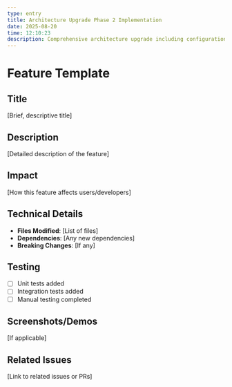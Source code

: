 ```yaml
---
type: entry
title: Architecture Upgrade Phase 2 Implementation
date: 2025-08-20
time: 12:10:23
description: Comprehensive architecture upgrade including configuration centralization, testing infrastructure, CI/CD pipeline, and complete documentation system. Achieved target architecture score of 9.5/10.
---
```


# Feature Template

## Title
[Brief, descriptive title]

## Description
[Detailed description of the feature]

## Impact
[How this feature affects users/developers]

## Technical Details
- **Files Modified**: [List of files]
- **Dependencies**: [Any new dependencies]
- **Breaking Changes**: [If any]

## Testing
- [ ] Unit tests added
- [ ] Integration tests added
- [ ] Manual testing completed

## Screenshots/Demos
[If applicable]

## Related Issues
[Link to related issues or PRs] 